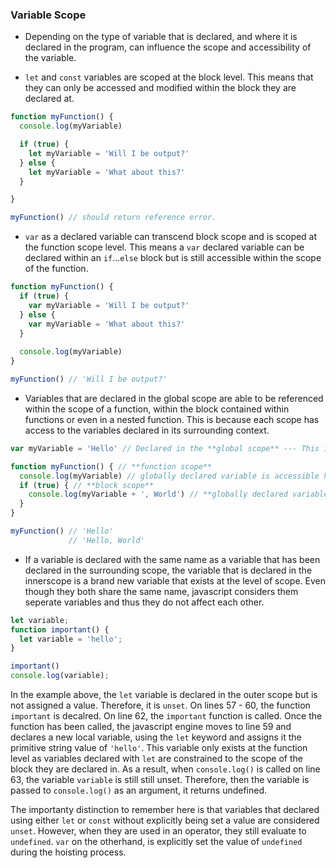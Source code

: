 ### Variable Scope

* Depending on the type of variable that is declared, and where it is declared in the program, can influence the scope and accessibility of the variable. 

* `let` and `const` variables are scoped at the block level. This means that they can only be accessed and modified within the block they are declared at. 

```js
function myFunction() {
  console.log(myVariable) 

  if (true) {
    let myVariable = 'Will I be output?'
  } else {
    let myVariable = 'What about this?'
  }

}

myFunction() // should return reference error.
```

* `var` as a declared variable can transcend block scope and is scoped at the function scope level. This means a `var` declared variable can be declared within an `if`...`else` block but is still accessible within the scope of the function. 

```js
function myFunction() {
  if (true) {
    var myVariable = 'Will I be output?'
  } else {
    var myVariable = 'What about this?'
  }
  
  console.log(myVariable) 
}

myFunction() // 'Will I be output?'
```

* Variables that are declared in the global scope are able to be referenced within the scope of a function, within the block contained within functions or even in a nested function. This is because each scope has access to the variables declared in its surrounding context.

```js
var myVariable = 'Hello' // Declared in the **global scope** --- This is the same result also with `let` and `const`

function myFunction() { // **function scope** 
  console.log(myVariable) // globally declared variable is accessible here!
  if (true) { // **block scope**
    console.log(myVariable + ', World') // **globally declared variable is accessible here**
  }
}

myFunction() // 'Hello'
             // 'Hello, World' 
```

* If a variable is declared with the same name as a variable that has been declared in the surrounding scope, the variable that is declared in the innerscope is a brand new variable that exists at the level of scope. Even though they both share the same name, javascript considers them seperate variables and thus they do not affect each other. 

```js
let variable;
function important() {
  let variable = 'hello';
}

important()
console.log(variable);
```

In the example above, the `let` variable is declared in the outer scope but is not assigned a value. Therefore, it is `unset`. On lines 57 - 60, the function `important` is decalred. On line 62, the `important` function is called. Once the function has been called, the javascript engine moves to line 59 and declares a new local variable, using the `let` keyword and assigns it the primitive string value of `'hello'`. This variable only exists at the function level as variables declared with `let` are constrained to the scope of the block they are declared in. As a result, when `console.log()` is called on line 63, the variable `variable` is still still unset. Therefore, then the variable is passed to `console.log()` as an argument, it returns undefined. 

The importanty distinction to remember here is that variables that declared using either `let` or `const` without explicitly being set a value are considered `unset`. However, when they are used in an operator, they still evaluate to `undefined`. `var` on the otherhand, is explicitly set the value of `undefined` during the hoisting process. 